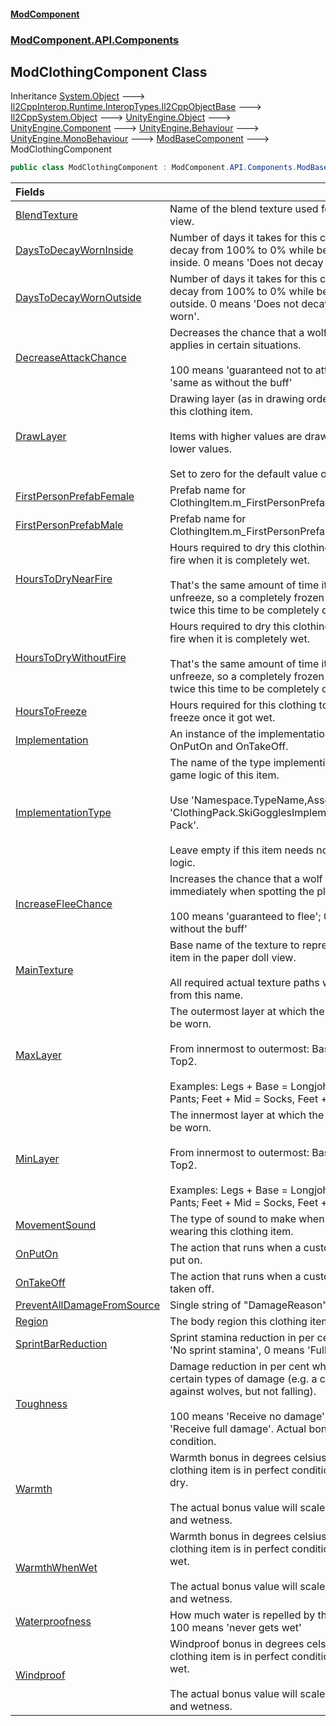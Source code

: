 #### [ModComponent](index.md 'index')
### [ModComponent.API.Components](index.md#ModComponent.API.Components 'ModComponent.API.Components')

## ModClothingComponent Class

Inheritance [System.Object](https://docs.microsoft.com/en-us/dotnet/api/System.Object 'System.Object') &#129106; [Il2CppInterop.Runtime.InteropTypes.Il2CppObjectBase](https://docs.microsoft.com/en-us/dotnet/api/Il2CppInterop.Runtime.InteropTypes.Il2CppObjectBase 'Il2CppInterop.Runtime.InteropTypes.Il2CppObjectBase') &#129106; [Il2CppSystem.Object](https://docs.microsoft.com/en-us/dotnet/api/Il2CppSystem.Object 'Il2CppSystem.Object') &#129106; [UnityEngine.Object](https://docs.microsoft.com/en-us/dotnet/api/UnityEngine.Object 'UnityEngine.Object') &#129106; [UnityEngine.Component](https://docs.microsoft.com/en-us/dotnet/api/UnityEngine.Component 'UnityEngine.Component') &#129106; [UnityEngine.Behaviour](https://docs.microsoft.com/en-us/dotnet/api/UnityEngine.Behaviour 'UnityEngine.Behaviour') &#129106; [UnityEngine.MonoBehaviour](https://docs.microsoft.com/en-us/dotnet/api/UnityEngine.MonoBehaviour 'UnityEngine.MonoBehaviour') &#129106; [ModBaseComponent](ModBaseComponent.md 'ModComponent.API.Components.ModBaseComponent') &#129106; ModClothingComponent

```csharp
public class ModClothingComponent : ModComponent.API.Components.ModBaseComponent
```

| Fields | |
| :--- | :--- |
| [BlendTexture](ModClothingComponent.BlendTexture.md 'ModComponent.API.Components.ModClothingComponent.BlendTexture') | Name of the blend texture used for the paper doll view. |
| [DaysToDecayWornInside](ModClothingComponent.DaysToDecayWornInside.md 'ModComponent.API.Components.ModClothingComponent.DaysToDecayWornInside') | Number of days it takes for this clothing item to decay from 100% to 0% while being worn and inside. 0 means 'Does not decay from being worn'. |
| [DaysToDecayWornOutside](ModClothingComponent.DaysToDecayWornOutside.md 'ModComponent.API.Components.ModClothingComponent.DaysToDecayWornOutside') | Number of days it takes for this clothing item to decay from 100% to 0% while being worn and outside. 0 means 'Does not decay from being worn'. |
| [DecreaseAttackChance](ModClothingComponent.DecreaseAttackChance.md 'ModComponent.API.Components.ModClothingComponent.DecreaseAttackChance') | Decreases the chance that a wolf will attack. Only applies in certain situations.<br/><br/>100 means 'guaranteed not to attack'; 0 means 'same as without the buff' |
| [DrawLayer](ModClothingComponent.DrawLayer.md 'ModComponent.API.Components.ModClothingComponent.DrawLayer') | Drawing layer (as in drawing order) to be used for this clothing item.<br/><br/>Items with higher values are drawn over items with lower values.<br/><br/>Set to zero for the default value on that slot. |
| [FirstPersonPrefabFemale](ModClothingComponent.FirstPersonPrefabFemale.md 'ModComponent.API.Components.ModClothingComponent.FirstPersonPrefabFemale') | Prefab name for ClothingItem.m_FirstPersonPrefabFemale |
| [FirstPersonPrefabMale](ModClothingComponent.FirstPersonPrefabMale.md 'ModComponent.API.Components.ModClothingComponent.FirstPersonPrefabMale') | Prefab name for ClothingItem.m_FirstPersonPrefabMale |
| [HoursToDryNearFire](ModClothingComponent.HoursToDryNearFire.md 'ModComponent.API.Components.ModClothingComponent.HoursToDryNearFire') | Hours required to dry this clothing item next to a fire when it is completely wet.<br/><br/>That's the same amount of time it takes to unfreeze, so a completely frozen item will take twice this time to be completely dry again. |
| [HoursToDryWithoutFire](ModClothingComponent.HoursToDryWithoutFire.md 'ModComponent.API.Components.ModClothingComponent.HoursToDryWithoutFire') | Hours required to dry this clothing item without a fire when it is completely wet.<br/><br/>That's the same amount of time it takes to unfreeze, so a completely frozen item will take twice this time to be completely dry again. |
| [HoursToFreeze](ModClothingComponent.HoursToFreeze.md 'ModComponent.API.Components.ModClothingComponent.HoursToFreeze') | Hours required for this clothing to completely freeze once it got wet. |
| [Implementation](ModClothingComponent.Implementation.md 'ModComponent.API.Components.ModClothingComponent.Implementation') | An instance of the implementation that contains OnPutOn and OnTakeOff. |
| [ImplementationType](ModClothingComponent.ImplementationType.md 'ModComponent.API.Components.ModClothingComponent.ImplementationType') | The name of the type implementing the specific game logic of this item.<br/><br/>Use 'Namespace.TypeName,AssemblyName', e.g. 'ClothingPack.SkiGogglesImplementation,Clothing-Pack'.<br/><br/>Leave empty if this item needs no special game logic. |
| [IncreaseFleeChance](ModClothingComponent.IncreaseFleeChance.md 'ModComponent.API.Components.ModClothingComponent.IncreaseFleeChance') | Increases the chance that a wolf will flee immediately when spotting the player.<br/><br/>100 means 'guaranteed to flee'; 0 means 'same as without the buff' |
| [MainTexture](ModClothingComponent.MainTexture.md 'ModComponent.API.Components.ModClothingComponent.MainTexture') | Base name of the texture to represent this clothing item in the paper doll view.<br/><br/>All required actual texture paths will be derived from this name. |
| [MaxLayer](ModClothingComponent.MaxLayer.md 'ModComponent.API.Components.ModClothingComponent.MaxLayer') | The outermost layer at which the clothing item can be worn.<br/><br/>From innermost to outermost: Base, Mid, Top, Top2.<br/><br/>Examples: Legs + Base = Longjohns, Legs + Top = Pants; Feet + Mid = Socks, Feet + Top = Boots |
| [MinLayer](ModClothingComponent.MinLayer.md 'ModComponent.API.Components.ModClothingComponent.MinLayer') | The innermost layer at which the clothing item can be worn.<br/><br/>From innermost to outermost: Base, Mid, Top, Top2.<br/><br/>Examples: Legs + Base = Longjohns, Legs + Top = Pants; Feet + Mid = Socks, Feet + Top = Boots |
| [MovementSound](ModClothingComponent.MovementSound.md 'ModComponent.API.Components.ModClothingComponent.MovementSound') | The type of sound to make when moving while wearing this clothing item. |
| [OnPutOn](ModClothingComponent.OnPutOn.md 'ModComponent.API.Components.ModClothingComponent.OnPutOn') | The action that runs when a custom clothing item is put on. |
| [OnTakeOff](ModClothingComponent.OnTakeOff.md 'ModComponent.API.Components.ModClothingComponent.OnTakeOff') | The action that runs when a custom clothing item is taken off. |
| [PreventAllDamageFromSource](ModClothingComponent.PreventAllDamageFromSource.md 'ModComponent.API.Components.ModClothingComponent.PreventAllDamageFromSource') | Single string of "DamageReason" |
| [Region](ModClothingComponent.Region.md 'ModComponent.API.Components.ModClothingComponent.Region') | The body region this clothing item can be worn. |
| [SprintBarReduction](ModClothingComponent.SprintBarReduction.md 'ModComponent.API.Components.ModClothingComponent.SprintBarReduction') | Sprint stamina reduction in per cent. 100 means 'No sprint stamina', 0 means 'Full sprint stamina'. |
| [Toughness](ModClothingComponent.Toughness.md 'ModComponent.API.Components.ModClothingComponent.Toughness') | Damage reduction in per cent when receiving certain types of damage (e.g. a coat protects against wolves, but not falling).<br/><br/>100 means 'Receive no damage', 0 means 'Receive full damage'. Actual bonus will scale with condition. |
| [Warmth](ModClothingComponent.Warmth.md 'ModComponent.API.Components.ModClothingComponent.Warmth') | Warmth bonus in degrees celsius when the clothing item is in perfect condition and completely dry.<br/><br/>The actual bonus value will scale with condition and wetness. |
| [WarmthWhenWet](ModClothingComponent.WarmthWhenWet.md 'ModComponent.API.Components.ModClothingComponent.WarmthWhenWet') | Warmth bonus in degrees celsius when the clothing item is in perfect condition and completely wet.<br/><br/>The actual bonus value will scale with condition and wetness. |
| [Waterproofness](ModClothingComponent.Waterproofness.md 'ModComponent.API.Components.ModClothingComponent.Waterproofness') | How much water is repelled by this clothing item? 100 means 'never gets wet' |
| [Windproof](ModClothingComponent.Windproof.md 'ModComponent.API.Components.ModClothingComponent.Windproof') | Windproof bonus in degrees celsius when the clothing item is in perfect condition and completely wet.<br/><br/>The actual bonus value will scale with condition and wetness. |
